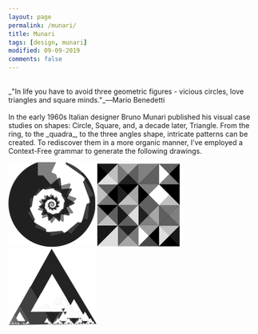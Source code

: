 ```yaml
---
layout: page
permalink: /munari/
title: Munari
tags: [design, munari]
modified: 09-09-2019
comments: false
---
```


[<i class="fa fa-arrow-left"></i>](https://ghattab.github.io/design/)

<br/>
_"In life you have to avoid three geometric figures - vicious circles, love triangles and square minds."_―Mario Benedetti

<br/>
<br/>
In the early 1960s Italian designer Bruno Munari published his visual case studies on shapes: Circle, Square, and, a decade later, Triangle. From the ring, to the _quadra_, to the three angles shape, intricate patterns can be created. To rediscover them in a more organic manner, I’ve employed a Context-Free grammar to generate the following drawings.

![Circle](/images/circle.png)
![Square](/images/square.png)
![Triangle](/images/triangle.png)
